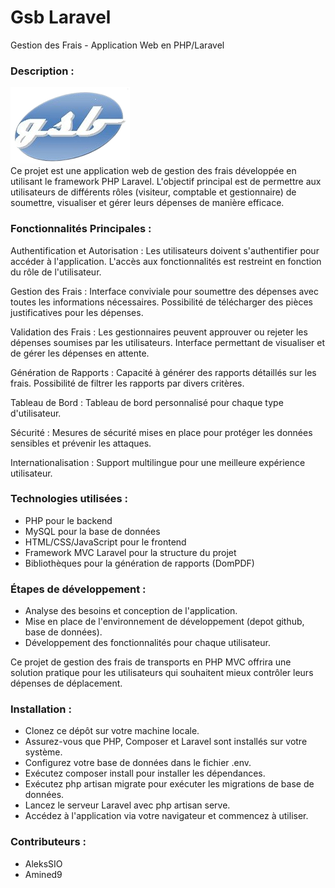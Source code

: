# Gsb Laravel

Gestion des Frais - Application Web en PHP/Laravel
### Description :

![Logo de l'application](/public/images/logo-preview.png)
<br>
Ce projet est une application web de gestion des frais développée en utilisant le framework PHP Laravel. 
L'objectif principal est de permettre aux utilisateurs de différents rôles (visiteur, comptable et 
gestionnaire) de soumettre, visualiser et gérer leurs dépenses de manière efficace.

### Fonctionnalités Principales :

Authentification et Autorisation :
    Les utilisateurs doivent s'authentifier pour accéder à l'application.
    L'accès aux fonctionnalités est restreint en fonction du rôle de l'utilisateur.

Gestion des Frais :
    Interface conviviale pour soumettre des dépenses avec toutes les informations nécessaires.
    Possibilité de télécharger des pièces justificatives pour les dépenses.

Validation des Frais :
    Les gestionnaires peuvent approuver ou rejeter les dépenses soumises par les utilisateurs.
    Interface permettant de visualiser et de gérer les dépenses en attente.

Génération de Rapports :
    Capacité à générer des rapports détaillés sur les frais.
    Possibilité de filtrer les rapports par divers critères.

Tableau de Bord :
    Tableau de bord personnalisé pour chaque type d'utilisateur.

Sécurité :
    Mesures de sécurité mises en place pour protéger les données sensibles et prévenir les attaques.

Internationalisation :
    Support multilingue pour une meilleure expérience utilisateur.

### Technologies utilisées :

- PHP pour le backend
- MySQL pour la base de données
- HTML/CSS/JavaScript pour le frontend
- Framework MVC  Laravel pour la structure du projet
- Bibliothèques pour la génération de rapports (DomPDF)

### Étapes de développement :

- Analyse des besoins et conception de l'application.
- Mise en place de l'environnement de développement (depot github, base de données).
- Développement des fonctionnalités pour chaque utilisateur.

Ce projet de gestion des frais de transports en PHP MVC offrira une solution pratique pour les utilisateurs qui souhaitent mieux contrôler leurs dépenses de déplacement.

### Installation :

- Clonez ce dépôt sur votre machine locale.
- Assurez-vous que PHP, Composer et Laravel sont installés sur votre système.
- Configurez votre base de données dans le fichier .env.
- Exécutez composer install pour installer les dépendances.
- Exécutez php artisan migrate pour exécuter les migrations de base de données.
- Lancez le serveur Laravel avec php artisan serve.
- Accédez à l'application via votre navigateur et commencez à utiliser.

### Contributeurs :

- AleksSIO
- Amined9
